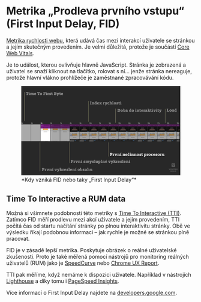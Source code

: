 # Metrika „Prodleva prvního vstupu“ (First Input Delay, FID)

[Metrika rychlosti webu](metriky-rychlosti.md), která udává čas mezi interakcí uživatele se stránkou a jejím skutečným provedením. Je velmi důležitá, protože je součástí [Core Web Vitals](web-vitals.md).

Je to událost, kterou ovlivňuje hlavně JavaScript. Stránka je zobrazená a uživatel se snaží kliknout na tlačítko, rolovat s ní… jenže stránka nereaguje, protože hlavní vlákno prohlížeče je zaměstnané zpracovávání kódu.

<figure>
<img src="../dist/images/original/metrika-fid.jpg" alt="FID">
<figcaption markdown="1">
*Kdy vzniká FID nebo taky „First Input Delay“*
</figcaption>
</figure>

## Time To Interactive a RUM data

Možná si všimnete podobnosti této metriky s [Time To Interactive (TTI)](metrika-tti.md). Zatímco FID měří prodlevu mezi akcí uživatele a jejím provedením, TTI počítá čas od startu načítání stránky po plnou interaktivitu stránky. Obě ve výsledku říkají podobnou informaci – jak rychle je možné se stránkou plně pracovat.

FID je v zásadě lepší metrika. Poskytuje obrázek o reálné uživatelské zkušenosti. Proto je také měřená pomocí nástrojů pro monitoring reálných uživatelů (RUM) jako je [SpeedCurve](speedcurve.md) nebo [Chrome UX Report](chrome-ux-report.md).

TTI pak měříme, když nemáme k dispozici uživatele. Například v nástrojích [Lighthouse](lighthouse.md) a díky tomu i [PageSpeed Insights](pagespeed-insights.md).

Více informací o First Input Delay najdete na [developers.google.com](https://developers.google.com/web/updates/2018/05/first-input-delay).

<!-- AdSnippet -->
